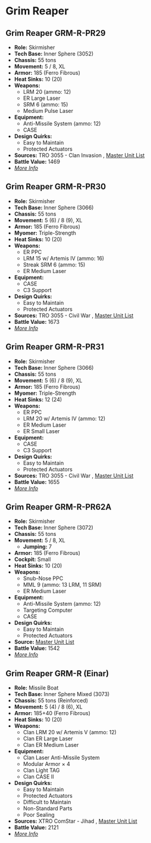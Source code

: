 # Grim Reaper 

## Grim Reaper GRM-R-PR29 

- **Role:** Skirmisher 
- **Tech Base:** Inner Sphere (3052) 
- **Chassis:** 55 tons 
- **Movement:** 5 / 8, XL 
- **Armor:** 185 (Ferro Fibrous) 
- **Heat Sinks:** 10 (20) 
- **Weapons:** 
  - LRM 20 (ammo: 12) 
  - ER Large Laser 
  - SRM 6 (ammo: 15) 
  - Medium Pulse Laser 
- **Equipment:** 
  - Anti-Missile System (ammo: 12) 
  - CASE 
- **Design Quirks:** 
  - Easy to Maintain 
  - Protected Actuators 
- **Sources:** TRO 3055 - Clan Invasion , [Master Unit List](http://masterunitlist.info/Unit/Details/1328) 
- **Battle Value:** 1469 
- [*More Info*](grim_reaper/grim_reaper_grm-r-pr29.md) 

## Grim Reaper GRM-R-PR30 

- **Role:** Skirmisher 
- **Tech Base:** Inner Sphere (3066) 
- **Chassis:** 55 tons 
- **Movement:** 5 (6) / 8 (9), XL 
- **Armor:** 185 (Ferro Fibrous) 
- **Myomer:** Triple-Strength 
- **Heat Sinks:** 10 (20) 
- **Weapons:** 
  - ER PPC 
  - LRM 15 w/ Artemis IV (ammo: 16) 
  - Streak SRM 6 (ammo: 15) 
  - ER Medium Laser 
- **Equipment:** 
  - CASE 
  - C3 Support 
- **Design Quirks:** 
  - Easy to Maintain 
  - Protected Actuators 
- **Sources:** TRO 3055 - Civil War , [Master Unit List](http://masterunitlist.info/Unit/Details/1329) 
- **Battle Value:** 1673 
- [*More Info*](grim_reaper/grim_reaper_grm-r-pr30.md) 

## Grim Reaper GRM-R-PR31 

- **Role:** Skirmisher 
- **Tech Base:** Inner Sphere (3066) 
- **Chassis:** 55 tons 
- **Movement:** 5 (6) / 8 (9), XL 
- **Armor:** 185 (Ferro Fibrous) 
- **Myomer:** Triple-Strength 
- **Heat Sinks:** 12 (24) 
- **Weapons:** 
  - ER PPC 
  - LRM 20 w/ Artemis IV (ammo: 12) 
  - ER Medium Laser 
  - ER Small Laser 
- **Equipment:** 
  - CASE 
  - C3 Support 
- **Design Quirks:** 
  - Easy to Maintain 
  - Protected Actuators 
- **Sources:** TRO 3055 - Civil War , [Master Unit List](http://masterunitlist.info/Unit/Details/1330) 
- **Battle Value:** 1655 
- [*More Info*](grim_reaper/grim_reaper_grm-r-pr31.md) 

## Grim Reaper GRM-R-PR62A 

- **Role:** Skirmisher 
- **Tech Base:** Inner Sphere (3072) 
- **Chassis:** 55 tons 
- **Movement:** 5 / 8, XL 
  - **Jumping:** 7 
- **Armor:** 185 (Ferro Fibrous) 
- **Cockpit:** Small 
- **Heat Sinks:** 10 (20) 
- **Weapons:** 
  - Snub-Nose PPC 
  - MML 9 (ammo: 13 LRM, 11 SRM) 
  - ER Medium Laser 
- **Equipment:** 
  - Anti-Missile System (ammo: 12) 
  - Targeting Computer 
  - CASE 
- **Design Quirks:** 
  - Easy to Maintain 
  - Protected Actuators 
- **Source:** [Master Unit List](http://masterunitlist.info/Unit/Details/1331) 
- **Battle Value:** 1542 
- [*More Info*](grim_reaper/grim_reaper_grm-r-pr62a.md) 

## Grim Reaper GRM-R (Einar) 

- **Role:** Missile Boat 
- **Tech Base:** Inner Sphere Mixed (3073) 
- **Chassis:** 55 tons (Reinforced) 
- **Movement:** 5 (4) / 8 (6), XL 
- **Armor:** 185+40 (Ferro Fibrous) 
- **Heat Sinks:** 10 (20) 
- **Weapons:** 
  - Clan LRM 20 w/ Artemis V (ammo: 12) 
  - Clan ER Large Laser 
  - Clan ER Medium Laser 
- **Equipment:** 
  - Clan Laser Anti-Missile System 
  - Modular Armor × 4 
  - Clan Light TAG 
  - Clan CASE II 
- **Design Quirks:** 
  - Easy to Maintain 
  - Protected Actuators 
  - Difficult to Maintain 
  - Non-Standard Parts 
  - Poor Sealing 
- **Sources:** XTRO ComStar - Jihad , [Master Unit List](http://masterunitlist.info/Unit/Details/5550) 
- **Battle Value:** 2121 
- [*More Info*](grim_reaper/grim_reaper_grm-r_einar.md) 

